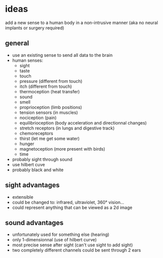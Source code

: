 ideas
=====

add a new sense to a human body in a non-intrusive manner (aka no neural implants or surgery required)

general
-------

* use an existing sense to send all data to the brain
* human senses:
  * sight
  * taste
  * touch
  * pressure (different from touch)
  * itch (different from touch)
  * thermoception (heat transfer)
  * sound
  * smell
  * proprioception (limb positions)
  * tension sensors (in muscles)
  * nociception (pain)
  * equilibrioception (body acceleration and directionnal changes)
  * stretch receptors (in lungs and digestive track)
  * chemoreceptors
  * thirst (let me get some water)
  * hunger
  * magnetoception (more present with birds)
  * time
* probably sight through sound
* use hilbert cuve
* probably black and white

sight advantages
----------------

* extensible
* could be changed to: infrared, ultraviolet, 360° vision...
* could represent anything that can be viewed as a 2d image

sound advantages
----------------

* unfortunately used for something else (hearing)
* only 1-dimensionnal (use of hilbert curve)
* most precise sense after sight (can't use sight to add sight)
* two completely different channels could be sent through 2 ears
